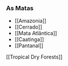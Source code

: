 ### As Matas
- [[Amazonia]]
- [[Cerrado]]
- [[Mata Atlântica]]
- [[Caatinga]]
- [[Pantanal]]

[[Tropical Dry Forests]]
